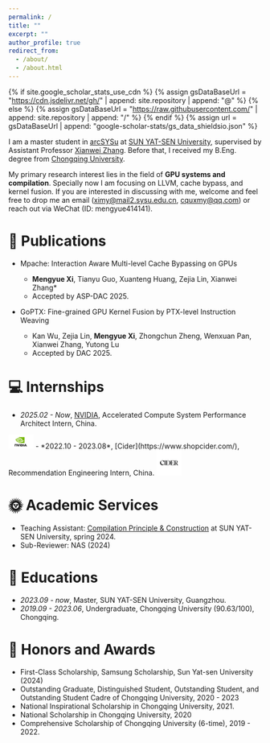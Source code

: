 ```yaml
---
permalink: /
title: ""
excerpt: ""
author_profile: true
redirect_from: 
  - /about/
  - /about.html
---
```


{% if site.google_scholar_stats_use_cdn %}
{% assign gsDataBaseUrl = "https://cdn.jsdelivr.net/gh/" | append: site.repository | append: "@" %}
{% else %}
{% assign gsDataBaseUrl = "https://raw.githubusercontent.com/" | append: site.repository | append: "/" %}
{% endif %}
{% assign url = gsDataBaseUrl | append: "google-scholar-stats/gs_data_shieldsio.json" %}

<span class='anchor' id='about-me'></span>

I am a master student in [arcSYSu](https://github.com/arcsysu) at [SUN YAT-SEN University](https://www.sysu.edu.cn/sysuen/), supervised by Assistant Professor [Xianwei Zhang](https://xianweiz.github.io/). Before that, I received my B.Eng. degree from [Chongqing University](http://www.cse.cqu.edu.cn/).

My primary research interest lies in the field of **GPU systems and compilation**. Specially now I am focusing on LLVM, cache bypass, and kernel fusion.
If you are interested in discussing with me, welcome and feel free to drop me an email (ximy@mail2.sysu.edu.cn, cquxmy@qq.com) or reach out via WeChat (ID: mengyue414141).

<!-- Here is my  <a href ="../certificates/CV.pdf">CV</a>. -->

# 📝 Publications
- Mpache: Interaction Aware Multi-level Cache Bypassing on GPUs
  - **Mengyue Xi**, Tianyu Guo, Xuanteng Huang, Zejia Lin, Xianwei Zhang\*
  - Accepted by ASP-DAC 2025.

- GoPTX: Fine-grained GPU Kernel Fusion by PTX-level Instruction Weaving
  - Kan Wu, Zejia Lin, **Mengyue Xi**, Zhongchun Zheng, Wenxuan Pan, Xianwei Zhang, Yutong Lu
  - Accepted by DAC 2025.

# 💻 Internships
<!-- - *2025.02 - Now*, [NVIDIA](https://www.nvidia.cn/), Accelerated Compute System Performance Architect Intern, China. -->
- *2025.02 - Now*, [NVIDIA](https://www.nvidia.cn/), Accelerated Compute System Performance Architect Intern, China. 
<img src="images/nvidia-logo-vert.png" width="50">
- *2022.10 - 2023.08*, [Cider](https://www.shopcider.com/), Recommendation Engineering Intern, China. 
<img src="images/cider.jpg" width="50">

# 🌞 Academic Services
- Teaching Assistant: [Compilation Principle & Construction](https://arcsysu.github.io/teach/dcs290/s2024.html) at SUN YAT-SEN University, spring 2024.
- Sub-Reviewer: NAS (2024)

# 📖 Educations
- *2023.09 - now*, Master, SUN YAT-SEN University, Guangzhou. 
- *2019.09 - 2023.06*, Undergraduate, Chongqing University (90.63/100), Chongqing.


# 🏅 Honors and Awards
- First-Class Scholarship, Samsung Scholarship, Sun Yat-sen University (2024)
- Outstanding Graduate, Distinguished Student, Outstanding Student, and Outstanding Student Cadre of Chongqing University, 2020 - 2023
- National Inspirational Scholarship in Chongqing University, 2021.
- National Scholarship in Chongqing University, 2020
- Comprehensive Scholarship of Chongqing University (6-time), 2019 - 2022.